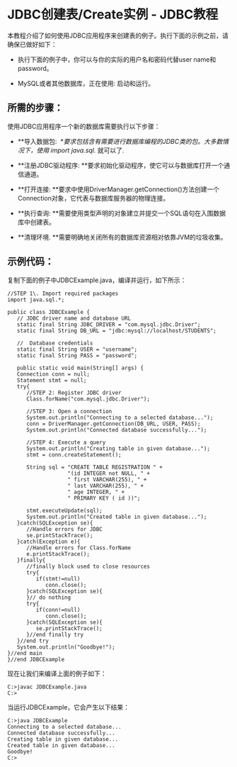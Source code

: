 # JDBC创建表/Create实例 - JDBC教程

本教程介绍了如何使用JDBC应用程序来创建表的例子。执行下面的示例之前，请确保已做好如下：

*   执行下面的例子中，你可以与你的实际的用户名和密码代替user name和password。

*   MySQL或者其他数据库，正在使用: 启动和运行。

## 所需的步骤：

使用JDBC应用程序一个新的数据库需要执行以下步骤：

*   **导入数据包:  **要求包括含有需要进行数据库编程的JDBC类的包。大多数情况下，使用 import java.sql.* 就可以了.

*   **注册JDBC驱动程序: **要求初始化驱动程序，使它可以与数据库打开一个通信通道。

*   **打开连接: **要求中使用DriverManager.getConnection()方法创建一个Connection对象，它代表与数据库服务器的物理连接。

*   **执行查询: **需要使用类型声明的对象建立并提交一个SQL语句在入围数据库中创建表。

*   **清理环境. **需要明确地关闭所有的数据库资源相对依靠JVM的垃圾收集。

## 示例代码：

复制下面的例子中JDBCExample.java，编译并运行，如下所示：

```
//STEP 1\. Import required packages
import java.sql.*;

public class JDBCExample {
   // JDBC driver name and database URL
   static final String JDBC_DRIVER = "com.mysql.jdbc.Driver";  
   static final String DB_URL = "jdbc:mysql://localhost/STUDENTS";

   //  Database credentials
   static final String USER = "username";
   static final String PASS = "password";

   public static void main(String[] args) {
   Connection conn = null;
   Statement stmt = null;
   try{
      //STEP 2: Register JDBC driver
      Class.forName("com.mysql.jdbc.Driver");

      //STEP 3: Open a connection
      System.out.println("Connecting to a selected database...");
      conn = DriverManager.getConnection(DB_URL, USER, PASS);
      System.out.println("Connected database successfully...");

      //STEP 4: Execute a query
      System.out.println("Creating table in given database...");
      stmt = conn.createStatement();

      String sql = "CREATE TABLE REGISTRATION " +
                   "(id INTEGER not NULL, " +
                   " first VARCHAR(255), " + 
                   " last VARCHAR(255), " + 
                   " age INTEGER, " + 
                   " PRIMARY KEY ( id ))"; 

      stmt.executeUpdate(sql);
      System.out.println("Created table in given database...");
   }catch(SQLException se){
      //Handle errors for JDBC
      se.printStackTrace();
   }catch(Exception e){
      //Handle errors for Class.forName
      e.printStackTrace();
   }finally{
      //finally block used to close resources
      try{
         if(stmt!=null)
            conn.close();
      }catch(SQLException se){
      }// do nothing
      try{
         if(conn!=null)
            conn.close();
      }catch(SQLException se){
         se.printStackTrace();
      }//end finally try
   }//end try
   System.out.println("Goodbye!");
}//end main
}//end JDBCExample
```

现在让我们来编译上面的例子如下：

```
C:>javac JDBCExample.java
C:>
```

当运行JDBCExample，它会产生以下结果：

```
C:>java JDBCExample
Connecting to a selected database...
Connected database successfully...
Creating table in given database...
Created table in given database...
Goodbye!
C:>
```


